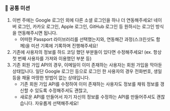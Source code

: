 ### 🍒 공통 미션

1. 이번 주에는 Google 로그인 외에 다른 소셜 로그인을 하나 더 연동해주세요!
   네이버 로그인, 카카오 로그인, Apple 로그인, GitHub 로그인 등 원하시는 로그인 방식을 연동해주시면 됩니다.
    - 어떠한 Passport 라이브러리를 선택했는지와, 연동해간 과정(스크린샷도 함께)을 미션 기록에 기록하며 진행해주세요!
2. 기존에 사용자의 정보를 하드 코딩 했던 부분들이 있다면 수정해주세요! (ex. 항상 첫 번째 사용자를 가져와 이용했던 부분 등)
3. 기존 회원 가입 API의 경우, 이메일이 이미 존재하는 사용자는 회원 가입을 막아둔 상태입니다. 일단 Google 로그인 등으로 로그인
   한 사용자의 경우 전화번호, 생일 등을 채울 마땅한 방법이 없는 상태입니다.
    - 기존 회원 가입 API를 수정하여 이미 존재하는 사용자도 정보를 채워 정보를 갱신할 수 있도록 수정해주셔도 괜찮고,
    - 새로운 API를 만들어서 자기 자신의 정보를 수정하는 API를 만들어주셔도 괜찮습니다. 자유롭게 선택해주세요!
